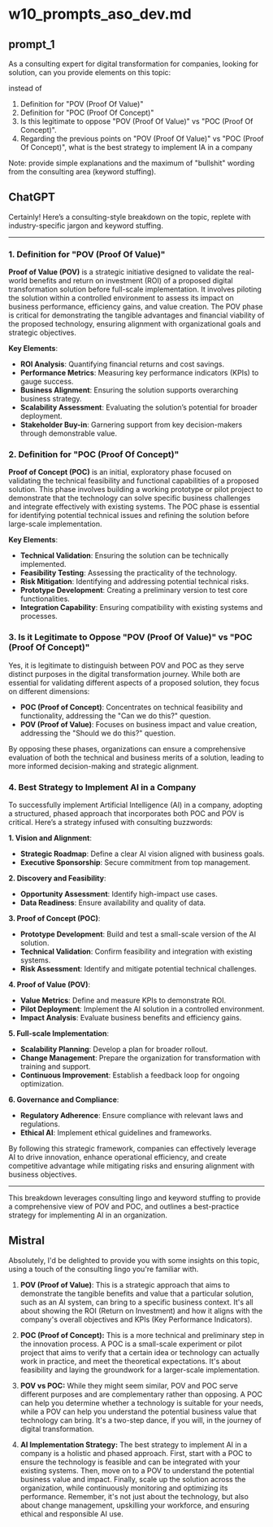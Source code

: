 # w10_prompts_aso_dev.md

## prompt_1

As a consulting expert for digital transformation for companies, looking for solution, can you provide elements on this topic:

instead of 


1. Definition for "POV (Proof Of Value)"
2. Definition for "POC (Proof Of Concept)"
3. Is this legitimate to oppose "POV (Proof Of Value)" vs "POC (Proof Of Concept)".
5. Regarding the previous points on "POV (Proof Of Value)" vs "POC (Proof Of Concept)", what is the best strategy to implement IA in a company


Note: provide simple explanations and the maximum of "bullshit" wording from the consulting area (keyword stuffing).


## ChatGPT

Certainly! Here’s a consulting-style breakdown on the topic, replete with industry-specific jargon and keyword stuffing.

---

### 1. Definition for "POV (Proof Of Value)"

**Proof of Value (POV)** is a strategic initiative designed to validate the real-world benefits and return on investment (ROI) of a proposed digital transformation solution before full-scale implementation. It involves piloting the solution within a controlled environment to assess its impact on business performance, efficiency gains, and value creation. The POV phase is critical for demonstrating the tangible advantages and financial viability of the proposed technology, ensuring alignment with organizational goals and strategic objectives.

**Key Elements**:
- **ROI Analysis**: Quantifying financial returns and cost savings.
- **Performance Metrics**: Measuring key performance indicators (KPIs) to gauge success.
- **Business Alignment**: Ensuring the solution supports overarching business strategy.
- **Scalability Assessment**: Evaluating the solution’s potential for broader deployment.
- **Stakeholder Buy-in**: Garnering support from key decision-makers through demonstrable value.

### 2. Definition for "POC (Proof Of Concept)"

**Proof of Concept (POC)** is an initial, exploratory phase focused on validating the technical feasibility and functional capabilities of a proposed solution. This phase involves building a working prototype or pilot project to demonstrate that the technology can solve specific business challenges and integrate effectively with existing systems. The POC phase is essential for identifying potential technical issues and refining the solution before large-scale implementation.

**Key Elements**:
- **Technical Validation**: Ensuring the solution can be technically implemented.
- **Feasibility Testing**: Assessing the practicality of the technology.
- **Risk Mitigation**: Identifying and addressing potential technical risks.
- **Prototype Development**: Creating a preliminary version to test core functionalities.
- **Integration Capability**: Ensuring compatibility with existing systems and processes.

### 3. Is it Legitimate to Oppose "POV (Proof Of Value)" vs "POC (Proof Of Concept)"

Yes, it is legitimate to distinguish between POV and POC as they serve distinct purposes in the digital transformation journey. While both are essential for validating different aspects of a proposed solution, they focus on different dimensions:

- **POC (Proof of Concept)**: Concentrates on technical feasibility and functionality, addressing the "Can we do this?" question.
- **POV (Proof of Value)**: Focuses on business impact and value creation, addressing the "Should we do this?" question.

By opposing these phases, organizations can ensure a comprehensive evaluation of both the technical and business merits of a solution, leading to more informed decision-making and strategic alignment.

### 4. Best Strategy to Implement AI in a Company

To successfully implement Artificial Intelligence (AI) in a company, adopting a structured, phased approach that incorporates both POC and POV is critical. Here’s a strategy infused with consulting buzzwords:

**1. Vision and Alignment**:
   - **Strategic Roadmap**: Define a clear AI vision aligned with business goals.
   - **Executive Sponsorship**: Secure commitment from top management.

**2. Discovery and Feasibility**:
   - **Opportunity Assessment**: Identify high-impact use cases.
   - **Data Readiness**: Ensure availability and quality of data.

**3. Proof of Concept (POC)**:
   - **Prototype Development**: Build and test a small-scale version of the AI solution.
   - **Technical Validation**: Confirm feasibility and integration with existing systems.
   - **Risk Assessment**: Identify and mitigate potential technical challenges.

**4. Proof of Value (POV)**:
   - **Value Metrics**: Define and measure KPIs to demonstrate ROI.
   - **Pilot Deployment**: Implement the AI solution in a controlled environment.
   - **Impact Analysis**: Evaluate business benefits and efficiency gains.

**5. Full-scale Implementation**:
   - **Scalability Planning**: Develop a plan for broader rollout.
   - **Change Management**: Prepare the organization for transformation with training and support.
   - **Continuous Improvement**: Establish a feedback loop for ongoing optimization.

**6. Governance and Compliance**:
   - **Regulatory Adherence**: Ensure compliance with relevant laws and regulations.
   - **Ethical AI**: Implement ethical guidelines and frameworks.

By following this strategic framework, companies can effectively leverage AI to drive innovation, enhance operational efficiency, and create competitive advantage while mitigating risks and ensuring alignment with business objectives.

---

This breakdown leverages consulting lingo and keyword stuffing to provide a comprehensive view of POV and POC, and outlines a best-practice strategy for implementing AI in an organization.

## Mistral
Absolutely, I'd be delighted to provide you with some insights on this topic, using a touch of the consulting lingo you're familiar with.

1. **POV (Proof of Value)**: This is a strategic approach that aims to demonstrate the tangible benefits and value that a particular solution, such as an AI system, can bring to a specific business context. It's all about showing the ROI (Return on Investment) and how it aligns with the company's overall objectives and KPIs (Key Performance Indicators).

2. **POC (Proof of Concept):** This is a more technical and preliminary step in the innovation process. A POC is a small-scale experiment or pilot project that aims to verify that a certain idea or technology can actually work in practice, and meet the theoretical expectations. It's about feasibility and laying the groundwork for a larger-scale implementation.

3. **POV vs POC:** While they might seem similar, POV and POC serve different purposes and are complementary rather than opposing. A POC can help you determine whether a technology is suitable for your needs, while a POV can help you understand the potential business value that technology can bring. It's a two-step dance, if you will, in the journey of digital transformation.

4. **AI Implementation Strategy:** The best strategy to implement AI in a company is a holistic and phased approach. First, start with a POC to ensure the technology is feasible and can be integrated with your existing systems. Then, move on to a POV to understand the potential business value and impact. Finally, scale up the solution across the organization, while continuously monitoring and optimizing its performance. Remember, it's not just about the technology, but also about change management, upskilling your workforce, and ensuring ethical and responsible AI use.


   
   
